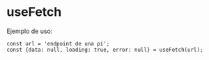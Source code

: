 # useFetch

Ejemplo de uso:

```
const url = 'endpoint de una pi';
const {data: null, loading: true, error: null} = useFetch(url);
```
